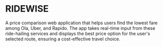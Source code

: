 # RIDEWISE
A price comparison web application that helps users find the lowest fare among Ola, Uber, and Rapido. The app takes real-time input from these ride-hailing services and displays the best price option for the user's selected route, ensuring a cost-effective travel choice.
